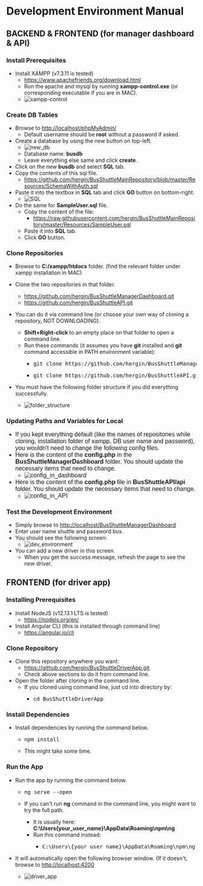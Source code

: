 # Development Environment Manual

## BACKEND & FRONTEND (for manager dashboard & API)

### Install Prerequisites

*   Install XAMPP (v7.3.11 is tested)
    *   <a href="https://www.apachefriends.org/download.html" target="_blank">https://www.apachefriends.org/download.html</a>
    *   Run the apache and mysql by running **xampp-control.exe** (or corresponding executable if you are in MAC).
    *   ![xampp-control](pics/xampp-control.png)

### Create DB Tables

*   Browse to <a href="http://localhost/phpMyAdmin/" target="_blank">http://localhost/phpMyAdmin/</a>
    *   Default username should be **root** without a password if asked.
*   Create a database by using the new button on top-left.
    *   ![new_db](pics/new_db.png)
    *   Database name: **busdb**
    *   Leave everything else same and click **create**.
*   Click on the new **busdb** and select **SQL** tab.
*   Copy the contents of this sql file.
    *   <a href="https://github.com/hergin/BusShuttleMainRepository/blob/master/Resources/SchemaWithAuth.sql" target="_blank">https://github.com/hergin/BusShuttleMainRepository/blob/master/Resources/SchemaWithAuth.sql</a>
*   Paste it into the textbox in **SQL** tab and click **GO** button on bottom-right.
    *   ![SQL](pics/sql.png)
*   Do the same for **SampleUser.sql** file.
    *   Copy the content of the file:
        *  <a href="https://raw.githubusercontent.com/hergin/BusShuttleMainRepository/master/Resources/SampleUser.sql" target="_blank">https://raw.githubusercontent.com/hergin/BusShuttleMainRepository/master/Resources/SampleUser.sql</a>
    *   Paste it into **SQL** tab.
    *   Click **GO** button.

### Clone Repositories

*   Browse to **C:/xampp/htdocs** folder. (find the relevant folder under xampp installation in MAC)
*   Clone the two repositories in that folder.
    *  <a href="https://github.com/hergin/BusShuttleManagerDashboard.git" target="_blank">https://github.com/hergin/BusShuttleManagerDashboard.git</a>
    *  <a href="https://github.com/hergin/BusShuttleAPI.git" target="_blank">https://github.com/hergin/BusShuttleAPI.git</a>
*   You can do it via command line (or choose your own way of cloning a repository, NOT DOWNLOADING).  

    *   **Shift+Right-click** to an empty place on that folder to open a command line.
    *   Run these commands (it assumes you have **git** installed and **git** command accessible in PATH environment variable):
        *   <pre>git clone https://github.com/hergin/BusShuttleManagerDashboard.git</pre>
        *   <pre>git clone https://github.com/hergin/BusShuttleAPI.git</pre>

*   You must have the following folder structure if you did everything successfully.
    *   ![folder_structure](pics/folders.png)

### Updating Paths and Variables for Local

*   <span style="font-family: sans-serif; font-size: 1rem;">If you kept everything default (like the names of repositories while cloning, installation folder of xampp, DB user name and password), you wouldn't need to change the following config files.</span>
*   <span style="font-family: sans-serif; font-size: 1rem;">Here is the content of the **config.php** in the **BusShuttleManagerDashboard** folder. You should update the necessary items that need to change.</span>
    *   <span style="font-family: sans-serif; font-size: 1rem;">![config_in_dashboard](pics/config_dashboard.png)</span>
*   <span style="font-family: sans-serif; font-size: 1rem;">Here is the content of the **config.php** file in **BusShuttleAPI/api** folder. You should update the necessary items that need to change.</span>
    *   <span style="font-family: sans-serif; font-size: 1rem;">![config_in_API](pics/config_api.png)</span>

### Test the Development Environment

*   Simply browse to <a href="http://localhost/BusShuttleManagerDashboard" target="_blank">http://localhost/BusShuttleManagerDashboard</a>
*   Enter user name shuttle and password bus.
*   You should see the following screen:
    *   ![dev_environment](pics/dev_environment.png)
*   You can add a new driver in this screen.
    *   When you get the success message, refresh the page to see the new driver.

## FRONTEND (for driver app)

### Installing Prerequisites

*   Install NodeJS (v12.13.1 LTS is tested)
    *   <a href="https://nodejs.org/en/" target="_blank">https://nodejs.org/en/</a>
*   Install Angular CLI (this is installed through command line)
    *   <a href="https://angular.io/cli" target="_blank">https://angular.io/cli</a>

### Clone Repository

*   Clone this repository anywhere you want:
    *   <a href="https://github.com/hergin/BusShuttleDriverApp.git" target="_blank">https://github.com/hergin/BusShuttleDriverApp.git</a>
    *   Check above sections to do it from command line.
*   Open the folder after cloning in the command line.
    *   If you cloned using command line, just cd into directory by:
        *   <pre>cd BusShuttleDriverApp</pre>

### Install Dependencies

*   Install dependencies by running the command below.
    *   <pre>npm install</pre>

    *   This might take some time.

### Run the App

*   Run the app by running the command below.
    *   <pre>ng serve --open</pre>

    *   If you can't run **ng** command in the command line, you might want to try the full path.
        *   It is usually here: **C:\Users\{your_user_name}\AppData\Roaming\npm\ng**
        *   Run this command instead:
            *   <pre>C:\Users\{your_user_name}\AppData\Roaming\npm\ng serve --open</pre>

*   It will automatically open the following browser window. (If it doesn't, browse to <a href="http://localhost:4200" target="_blank">http://localhost:4200</a>
    *   ![driver_app](pics/driver_app.png)
